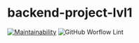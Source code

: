 # backend-project-lvl1

[![Maintainability](https://api.codeclimate.com/v1/badges/08af5e975fb050235fab/maintainability)](https://codeclimate.com/github/vbabak/backend-project-lvl1/maintainability)
![GitHub Worflow Lint](https://github.com/vbabak/backend-project-lvl1/workflows/Node.js%20CI/badge.svg)